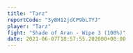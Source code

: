 ```yaml
---
title: "Tarz"
reportCode: "3yBH12jdCP9bLTYJ"
player: "Tarz"
fight: "Shade of Aran - Wipe 3 (100%)"
date: 2021-06-07T18:57:55.202000+00:00
---
```


